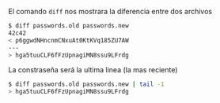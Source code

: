 El comando `diff` nos mostrara la diferencia entre dos archivos

```bash
$ diff passwords.old passwords.new
42c42
< p6ggwdNHncnmCNxuAt0KtKVq185ZU7AW
---
> hga5tuuCLF6fFzUpnagiMN8ssu9LFrdg
```

La constraseña será la ultima linea (la mas reciente)

```bash
$ diff passwords.old passwords.new | tail -1
> hga5tuuCLF6fFzUpnagiMN8ssu9LFrdg
```
